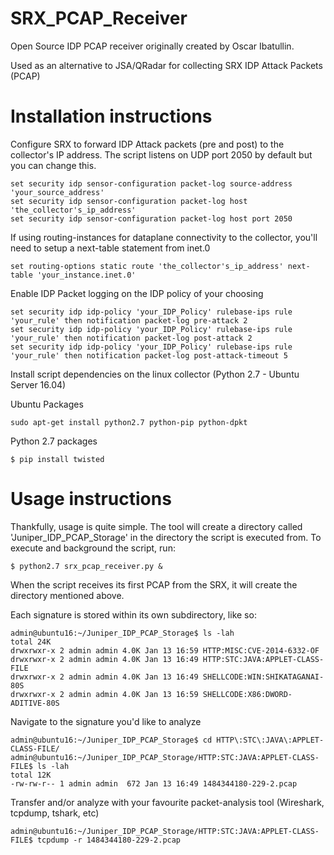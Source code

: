 # SRX_PCAP_Receiver
Open Source IDP PCAP receiver originally created by Oscar Ibatullin.

Used as an alternative to JSA/QRadar for collecting SRX IDP Attack Packets (PCAP)

# Installation instructions
Configure SRX to forward IDP Attack packets (pre and post) to the collector's IP address. The script listens on UDP port 2050 by default but you can change this.
```
set security idp sensor-configuration packet-log source-address 'your_source_address'
set security idp sensor-configuration packet-log host 'the_collector's_ip_address'
set security idp sensor-configuration packet-log host port 2050 
```

If using routing-instances for dataplane connectivity to the collector, you'll need to setup a next-table statement from inet.0
```
set routing-options static route 'the_collector's_ip_address' next-table 'your_instance.inet.0'
```

Enable IDP Packet logging on the IDP policy of your choosing
```
set security idp idp-policy 'your_IDP_Policy' rulebase-ips rule 'your_rule' then notification packet-log pre-attack 2
set security idp idp-policy 'your_IDP_Policy' rulebase-ips rule 'your_rule' then notification packet-log post-attack 2
set security idp idp-policy 'your_IDP_Policy' rulebase-ips rule 'your_rule' then notification packet-log post-attack-timeout 5
```

Install script dependencies on the linux collector (Python 2.7 - Ubuntu Server 16.04)

Ubuntu Packages
```
sudo apt-get install python2.7 python-pip python-dpkt
```

Python 2.7 packages
  ```
  $ pip install twisted
  ```

# Usage instructions

Thankfully, usage is quite simple. The tool will create a directory called 'Juniper_IDP_PCAP_Storage' in the directory the script is executed from.
To execute and background the script, run:
```
$ python2.7 srx_pcap_receiver.py &
```

 When the script receives its first PCAP from the SRX, it will create the directory mentioned above.

Each signature is stored within its own subdirectory, like so:
```
admin@ubuntu16:~/Juniper_IDP_PCAP_Storage$ ls -lah
total 24K
drwxrwxr-x 2 admin admin 4.0K Jan 13 16:59 HTTP:MISC:CVE-2014-6332-OF
drwxrwxr-x 2 admin admin 4.0K Jan 13 16:49 HTTP:STC:JAVA:APPLET-CLASS-FILE
drwxrwxr-x 2 admin admin 4.0K Jan 13 16:49 SHELLCODE:WIN:SHIKATAGANAI-80S
drwxrwxr-x 2 admin admin 4.0K Jan 13 16:59 SHELLCODE:X86:DWORD-ADITIVE-80S
```

Navigate to the signature you'd like to analyze

```
admin@ubuntu16:~/Juniper_IDP_PCAP_Storage$ cd HTTP\:STC\:JAVA\:APPLET-CLASS-FILE/
admin@ubuntu16:~/Juniper_IDP_PCAP_Storage/HTTP:STC:JAVA:APPLET-CLASS-FILE$ ls -lah
total 12K
-rw-rw-r-- 1 admin admin  672 Jan 13 16:49 1484344180-229-2.pcap
```

Transfer and/or analyze with your favourite packet-analysis tool (Wireshark, tcpdump, tshark, etc)
```
admin@ubuntu16:~/Juniper_IDP_PCAP_Storage/HTTP:STC:JAVA:APPLET-CLASS-FILE$ tcpdump -r 1484344180-229-2.pcap
```
